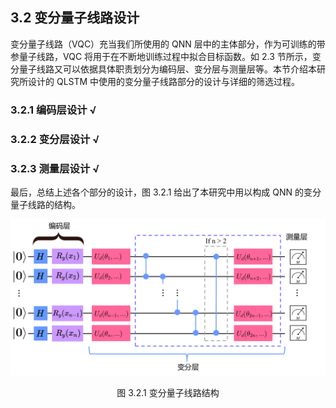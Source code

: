 ## 3.2 变分量子线路设计

变分量子线路（VQC）充当我们所使用的 QNN 层中的主体部分，作为可训练的带参量子线路，VQC 将用于在不断地训练过程中拟合目标函数。如 2.3 节所示，变分量子线路又可以依据具体职责划分为编码层、变分层与测量层等。本节介绍本研究所设计的 QLSTM 中使用的变分量子线路部分的设计与详细的筛选过程。

### 3.2.1 编码层设计 √

### 3.2.2 变分层设计 √

### 3.2.3 测量层设计 √

最后，总结上述各个部分的设计，图 3.2.1 给出了本研究中用以构成 QNN 的变分量子线路的结构。

<center>
<img src="../../Image/3/3.2/1.png">

<label>图 3.2.1 变分量子线路结构</label>
</center>